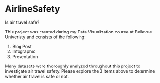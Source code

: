 # AirlineSafety
Is air travel safe?

This project was created during my Data Visualization course at Bellevue Univeristy and consists of the following:
  1. Blog Post
  2. Infographic
  3. Presentation

Many datasets were thoroughly analyzed throughout this project to investigate air travel safety. Please explore the 3 items above to determine whether air travel is safe or not.
